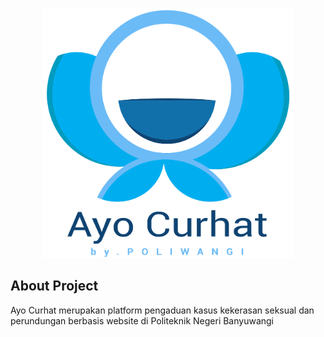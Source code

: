 <p align="center">
<img src="public/assets/images//logo/logo-color.png" width="400" alt="Ayo Curhat Logo">
</p>

## About Project

Ayo Curhat merupakan platform pengaduan kasus kekerasan seksual dan perundungan berbasis website di Politeknik Negeri Banyuwangi
